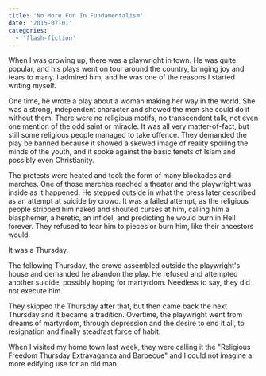 ```yaml
---
title: 'No More Fun In Fundamentalism'
date: '2015-07-01'
categories:
  - 'flash-fiction'
---
```


When I was growing up, there was a playwright in town. He was quite popular, and
his plays went on tour around the country, bringing joy and tears to many. I
admired him, and he was one of the reasons I started writing myself.

<!-- truncate -->

One time, he wrote a play about a woman making her way in the world. She was a
strong, independent character and showed the men she could do it without them.
There were no religious motifs, no transcendent talk, not even one mention of
the odd saint or miracle. It was all very matter-of-fact, but still some
religious people managed to take offence. They demanded the play be banned
because it showed a skewed image of reality spoiling the minds of the youth, and
it spoke against the basic tenets of Islam and possibly even Christianity.

The protests were heated and took the form of many blockades and marches. One of
those marches reached a theater and the playwright was inside as it happened. He
stepped outside in what the press later described as an attempt at suicide by
crowd. It was a failed attempt, as the religious people stripped him naked and
shouted curses at him, calling him a blasphemer, a heretic, an infidel, and
predicting he would burn in Hell forever. They refused to tear him to pieces or
burn him, like their ancestors would.

It was a Thursday.

The following Thursday, the crowd assembled outside the playwright's house and
demanded he abandon the play. He refused and attempted another suicide, possibly
hoping for martyrdom. Needless to say, they did not execute him.

They skipped the Thursday after that, but then came back the next Thursday and
it became a tradition. Overtime, the playwright went from dreams of martyrdom,
through depression and the desire to end it all, to resignation and finally
steadfast force of habit.

When I visited my home town last week, they were calling it the "Religious
Freedom Thursday Extravaganza and Barbecue" and I could not imagine a more
edifying use for an old man.

